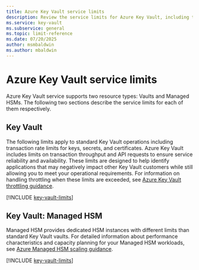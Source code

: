 ```yaml
---
title: Azure Key Vault service limits
description: Review the service limits for Azure Key Vault, including transaction throughput, API request limits, and Managed HSM capacity.
ms.service: key-vault
ms.subservice: general
ms.topic: limit-reference
ms.date: 07/20/2025
author: msmbaldwin
ms.author: mbaldwin
---
```

# Azure Key Vault service limits

Azure Key Vault service supports two resource types: Vaults and Managed HSMs. The following two sections describe the service limits for each of them respectively.

## Key Vault

The following limits apply to standard Key Vault operations including transaction rate limits for keys, secrets, and certificates. Azure Key Vault includes limits on transaction throughput and API requests to ensure service reliability and availability. These limits are designed to help identify applications that may negatively impact other Key Vault customers while still allowing you to meet your operational requirements. For information on handling throttling when these limits are exceeded, see [Azure Key Vault throttling guidance](overview-throttling.md).

[!INCLUDE [key-vault-limits](~/reusable-content/ce-skilling/azure/includes/key-vault/key-vault-service-limits.md)]

## Key Vault: Managed HSM

Managed HSM provides dedicated HSM instances with different limits than standard Key Vault vaults. For detailed information about performance characteristics and capacity planning for your Managed HSM workloads, see [Azure Managed HSM scaling guidance](../managed-hsm/scaling-guidance.md).

[!INCLUDE [key-vault-limits](~/reusable-content/ce-skilling/azure/includes/key-vault/managed-hsm-service-limits.md)]
